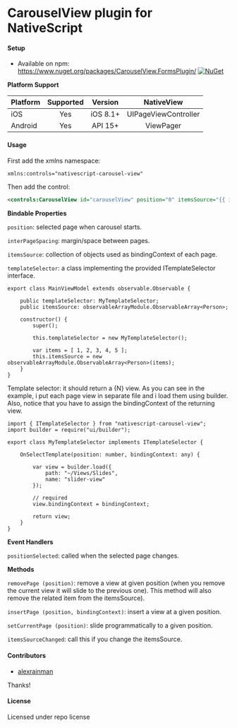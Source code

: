 # CarouselView plugin for NativeScript

#### Setup
* Available on npm: https://www.nuget.org/packages/CarouselView.FormsPlugin/ [![NuGet](https://img.shields.io/nuget/v/CarouselView.FormsPlugin.svg?label=NuGet)](https://www.nuget.org/packages/CarouselView.FormsPlugin/)

**Platform Support**

|Platform|Supported|Version|NativeView|
| ------------------- | :-----------: | :-----------: | :------------------: |
|iOS|Yes|iOS 8.1+|UIPageViewController|
|Android|Yes|API 15+|ViewPager|

#### Usage

First add the xmlns namespace:

```xml
xmlns:controls="nativescript-carousel-view"
```

Then add the control:

```xml
<controls:CarouselView id="carouselView" position="0" itemsSource="{{ itemsSource }}" templateSelector="{{ templateSelector }}"/>
```

**Bindable Properties**

```position```: selected page when carousel starts.

```interPageSpacing```: margin/space between pages.

```itemsSource```: collection of objects used as bindingContext of each page.

```templateSelector```: a class implementing the provided ITemplateSelector interface.

```
export class MainViewModel extends observable.Observable {

    public templateSelector: MyTemplateSelector;
    public itemsSource: observableArrayModule.ObservableArray<Person>;

    constructor() {
        super();
        
        this.templateSelector = new MyTemplateSelector();

        var items = [ 1, 2, 3, 4, 5 ];
        this.itemsSource = new observableArrayModule.ObservableArray<Person>(items);
    }
}
```

Template selector: it should return a {N} view. As you can see in the example, i put each page view in separate file and i load them using builder. Also, notice that you have to assign the bindingContext of the returning view.

```
import { ITemplateSelector } from "nativescript-carousel-view";
import builder = require("ui/builder");

export class MyTemplateSelector implements ITemplateSelector {
    
    OnSelectTemplate(position: number, bindingContext: any) {

        var view = builder.load({
            path: "~/Views/Slides",
            name: "slider-view"
        });

        // required
        view.bindingContext = bindingContext;

        return view;
    }
}
```

**Event Handlers**

```positionSelected```: called when the selected page changes.

**Methods**

```removePage (position)```: remove a view at given position (when you remove the current view it will slide to the previous one). This method will also remove the related item from the itemsSource).

```insertPage (position, bindingContext)```: insert a view at a given position.

```setCurrentPage (position)```: slide programmatically to a given position.

```itemsSourceChanged```: call this if you change the itemsSource.

#### Contributors
* [alexrainman](https://github.com/alexrainman)

Thanks!

#### License
Licensed under repo license
